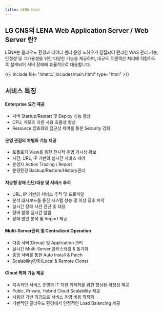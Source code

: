 ```yaml
---
title: LENA Docs
---
```


## LG CNS의 LENA Web Application Server / Web Server 란?
LENA는 클라우드 환경과 데이터 센터 운영 노하우가 결집되어 편리한 WAS 관리 기능, 안정성 및 고가용성을 위한 다양한 기능을 제공하며, 대규모 트랜잭션 처리에 적합하도록 설계되어 서버 장애에 효율적으로 대응합니다.

{{< include file="/static/_includes/main.html" type="html" >}}


## 서비스 특징
#### Enterprise 요건 제공
- 서버 Startup/Restart 및 Deploy 성능 향상
- CPU, 메모리 자원 사용 효율성 향상
- Resource 암호화와 접근성 제어를 통한 Security 강화

#### 운영 관점의 차별화 기능 제공
- 토폴로지 View를 통한 전사적 운영 가시성 확보
- 시간, URL, IP 기반의 실시간 서비스 제어
- 운영자 Action Tracing / Report
- 운영환경 Backup/Restore/History관리

#### 지능형 장애 진단/대응 및 서비스 추적
- URL, IP 기반의 서비스 추적 및 프로파일
- 분석 대시보드를 통한 시스템 성능 및 이상 징후 파악
- 실시간 장애 사전 진단 및 대응
- 장애 발생 실시간 알림
- 장애 원인 분석 및 Report 제공

#### Multi-Server관리 및 Centralized Operation
- 다중 서버(Group) 및 Application 관리
- 실시간 Multi-Server 클러스터링 & 동기화
- 중앙 서버를 통한 Auto Install & Patch
- Scalability강화(Local & Remote Clone)

#### Cloud 특화 기능 제공
- 지속적인 서비스 운영과 IT 자원 최적화를 위한 향상된 확장성 제공
- Pubic, Private, Hybrid Cloud Scalability 제공
- 사용량 기반 과금으로 서비스 운영 비용 최적화
- 가변적인 클라우드 환경에서 안정적인 Load Balancing 제공